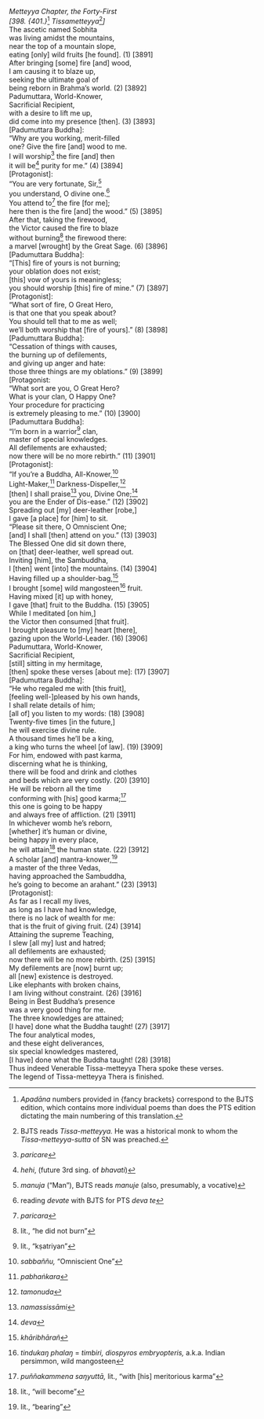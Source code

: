 *Metteyya Chapter, the Forty-First*  
*\[398. {401.}*[^1] *Tissametteyya*[^2]*\]*  
The ascetic named Sobhita  
was living amidst the mountains,  
near the top of a mountain slope,  
eating \[only\] wild fruits \[he found\]. (1) \[3891\]  
After bringing \[some\] fire \[and\] wood,  
I am causing it to blaze up,  
seeking the ultimate goal of  
being reborn in Brahma’s world. (2) \[3892\]  
Padumuttara, World-Knower,  
Sacrificial Recipient,  
with a desire to lift me up,  
did come into my presence \[then\]. (3) \[3893\]  
\[Padumuttara Buddha\]:  
“Why are you working, merit-filled  
one? Give the fire \[and\] wood to me.  
I will worship[^3] the fire \[and\] then  
it will be[^4] purity for me.” (4) \[3894\]  
\[Protagonist\]:  
“You are very fortunate, Sir,[^5]  
you understand, O divine one.[^6]  
You attend to[^7] the fire \[for me\];  
here then is the fire \[and\] the wood.” (5) \[3895\]  
After that, taking the firewood,  
the Victor caused the fire to blaze  
without burning[^8] the firewood there:  
a marvel \[wrought\] by the Great Sage. (6) \[3896\]  
\[Padumuttara Buddha\]:  
“\[This\] fire of yours is not burning;  
your oblation does not exist;  
\[this\] vow of yours is meaningless;  
you should worship \[this\] fire of mine.” (7) \[3897\]  
\[Protagonist\]:  
“What sort of fire, O Great Hero,  
is that one that you speak about?  
You should tell that to me as well;  
we’ll both worship that \[fire of yours\].” (8) \[3898\]  
\[Padumuttara Buddha\]:  
“Cessation of things with causes,  
the burning up of defilements,  
and giving up anger and hate:  
those three things are my oblations.” (9) \[3899\]  
\[Protagonist:  
“What sort are you, O Great Hero?  
What is your clan, O Happy One?  
Your procedure for practicing  
is extremely pleasing to me.” (10) \[3900\]  
\[Padumuttara Buddha\]:  
“I’m born in a warrior[^9] clan,  
master of special knowledges.  
All defilements are exhausted;  
now there will be no more rebirth.” (11) \[3901\]  
\[Protagonist\]:  
“If you’re a Buddha, All-Knower,[^10]  
Light-Maker,[^11] Darkness-Dispeller,[^12]  
\[then\] I shall praise[^13] you, Divine One;[^14]  
you are the Ender of Dis-ease.” (12) \[3902\]  
Spreading out \[my\] deer-leather \[robe,\]  
I gave \[a place\] for \[him\] to sit.  
“Please sit there, O Omniscient One;  
\[and\] I shall \[then\] attend on you.” (13) \[3903\]  
The Blessed One did sit down there,  
on \[that\] deer-leather, well spread out.  
Inviting \[him\], the Sambuddha,  
I \[then\] went \[into\] the mountains. (14) \[3904\]  
Having filled up a shoulder-bag,[^15]  
I brought \[some\] wild mangosteen[^16] fruit.  
Having mixed \[it\] up with honey,  
I gave \[that\] fruit to the Buddha. (15) \[3905\]  
While I meditated \[on him,\]  
the Victor then consumed \[that fruit\].  
I brought pleasure to \[my\] heart \[there\],  
gazing upon the World-Leader. (16) \[3906\]  
Padumuttara, World-Knower,  
Sacrificial Recipient,  
\[still\] sitting in my hermitage,  
\[then\] spoke these verses \[about me\]: (17) \[3907\]  
\[Padumuttara Buddha\]:  
“He who regaled me with \[this fruit\],  
\[feeling well-\]pleased by his own hands,  
I shall relate details of him;  
\[all of\] you listen to my words: (18) \[3908\]  
Twenty-five times \[in the future,\]  
he will exercise divine rule.  
A thousand times he’ll be a king,  
a king who turns the wheel \[of law\]. (19) \[3909\]  
For him, endowed with past karma,  
discerning what he is thinking,  
there will be food and drink and clothes  
and beds which are very costly. (20) \[3910\]  
He will be reborn all the time  
conforming with \[his\] good karma;[^17]  
this one is going to be happy  
and always free of affliction. (21) \[3911\]  
In whichever womb he’s reborn,  
\[whether\] it’s human or divine,  
being happy in every place,  
he will attain[^18] the human state. (22) \[3912\]  
A scholar \[and\] mantra-knower,[^19]  
a master of the three Vedas,  
having approached the Sambuddha,  
he’s going to become an arahant.” (23) \[3913\]  
\[Protagonist\]:  
As far as I recall my lives,  
as long as I have had knowledge,  
there is no lack of wealth for me:  
that is the fruit of giving fruit. (24) \[3914\]  
Attaining the supreme Teaching,  
I slew \[all my\] lust and hatred;  
all defilements are exhausted;  
now there will be no more rebirth. (25) \[3915\]  
My defilements are \[now\] burnt up;  
all \[new\] existence is destroyed.  
Like elephants with broken chains,  
I am living without constraint. (26) \[3916\]  
Being in Best Buddha’s presence  
was a very good thing for me.  
The three knowledges are attained;  
\[I have\] done what the Buddha taught! (27) \[3917\]  
The four analytical modes,  
and these eight deliverances,  
six special knowledges mastered,  
\[I have\] done what the Buddha taught! (28) \[3918\]  
Thus indeed Venerable Tissa-metteyya Thera spoke these verses.  
The legend of Tissa-metteyya Thera is finished.  
[^1]: *Apadāna* numbers provided in {fancy brackets} correspond to the
    BJTS edition, which contains more individual poems than does the PTS
    edition dictating the main numbering of this translation.  
[^2]: BJTS reads *Tissa-metteyya.* He was a historical monk to whom the
    *Tissa-metteyya-sutta* of SN was preached.  
[^3]: *paricare*  
[^4]: *hehi*, (future 3rd sing. of *bhavati*)  
[^5]: *manuja* (“Man”), BJTS reads *manuje* (also, presumably, a
    vocative)  
[^6]: reading *devate* with BJTS for PTS *deva te*  
[^7]: *paricara*  
[^8]: lit., “he did not burn”  
[^9]: lit., “kṣatriyan”  
[^10]: *sabbaññu,* “Omniscient One”  
[^11]: *pabhaṅkara*  
[^12]: *tamonuda*  
[^13]: *namassissāmi*  
[^14]: *deva*  
[^15]: *khāribhārañ*  
[^16]: *tindukaŋ phalaŋ* = *timbiri, diospyros embryopteris,* a.k.a.
    Indian persimmon, wild mangosteen  
[^17]: *puññakammena saŋyuttā,* lit., “with \[his\] meritorious karma”  
[^18]: lit., “will become”  
[^19]: lit., “bearing”

